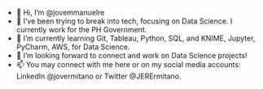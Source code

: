 - 👋 Hi, I’m @jovemmanuelre
- 👀 I’ve been trying to break into tech, focusing on Data Science. I currently work for the PH Government.
- 🌱 I’m currently learning Git, Tableau, Python, SQL, and KNIME, Jupyter, PyCharm, AWS, for Data Science.
- 💞️ I’m looking forward to connect and work on Data Science projects!
- 📫 You may connect with me here or on my social media accounts: LinkedIn @jovermitano or Twitter @JERErmitano.

<!---
jovemmanuelre/jovemmanuelre is a ✨ special ✨ repository because its `README.md` (this file) appears on your GitHub profile.
You can click the Preview link to take a look at your changes.
--->
